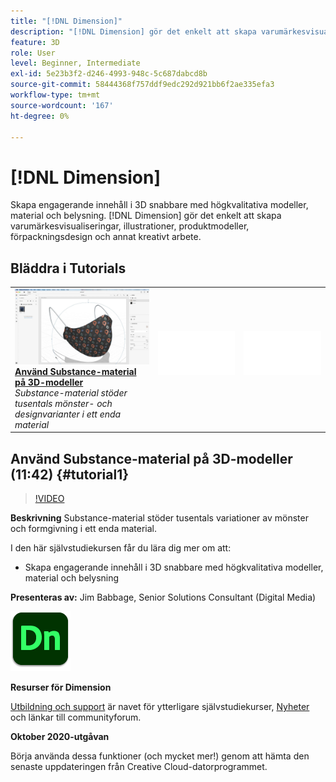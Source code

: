 ```yaml
---
title: "[!DNL Dimension]"
description: "[!DNL Dimension] gör det enkelt att skapa varumärkesvisualiseringar, illustrationer, produktmodeller, förpackningsdesign och annat kreativt arbete"
feature: 3D
role: User
level: Beginner, Intermediate
exl-id: 5e23b3f2-d246-4993-948c-5c687dabcd8b
source-git-commit: 58444368f757ddf9edc292d921bb6f2ae335efa3
workflow-type: tm+mt
source-wordcount: '167'
ht-degree: 0%

---
```


# [!DNL Dimension]

Skapa engagerande innehåll i 3D snabbare med högkvalitativa modeller, material och belysning. [!DNL Dimension] gör det enkelt att skapa varumärkesvisualiseringar, illustrationer, produktmodeller, förpackningsdesign och annat kreativt arbete.

## Bläddra i Tutorials

<table style="table-layout:fixed">
<tr>
 <td>
   <a href="dimension.md#tutorial1">
      <img alt="Använda Substance-material på 3D-modeller" src="../assets/dimension_substanceAndGraphics_babbage_thumbnail.jpg" />
   </a>
    <div>
   <a href="dimension.md#tutorial1"><strong>Använd Substance-material på 3D-modeller</strong></a>
    </div>
    <em>Substance-material stöder tusentals mönster- och designvarianter i ett enda material</em>
    <br>
  </td>
  <td>
    <img alt="Avgränsare" src="../assets/Whitespacer.png" />
    <div>
    <br>
  </td>
  <td>
    <img alt="Avgränsare" src="../assets/Whitespacer.png" />
    <div>
    <br>
  </td>
</tr>
</table>

## Använd Substance-material på 3D-modeller (11:42) {#tutorial1}

>[!VIDEO](https://video.tv.adobe.com/v/326944?hidetitle=true)

**Beskrivning**
Substance-material stöder tusentals variationer av mönster och formgivning i ett enda material.

I den här självstudiekursen får du lära dig mer om att:
* Skapa engagerande innehåll i 3D snabbare med högkvalitativa modeller, material och belysning

**Presenteras av:**
Jim Babbage, Senior Solutions Consultant (Digital Media)

![Dimensionens logotyp](../assets/dn_appicon_96.png)

**Resurser för Dimension**

[Utbildning och support](https://helpx.adobe.com/support/dimension.html) är navet för ytterligare självstudiekurser, [Nyheter](https://helpx.adobe.com/dimension/user-guide.html/dimension/using/whats-new.ug.html) och länkar till communityforum.

**Oktober 2020-utgåvan**

Börja använda dessa funktioner (och mycket mer!) genom att hämta den senaste uppdateringen från Creative Cloud-datorprogrammet.
